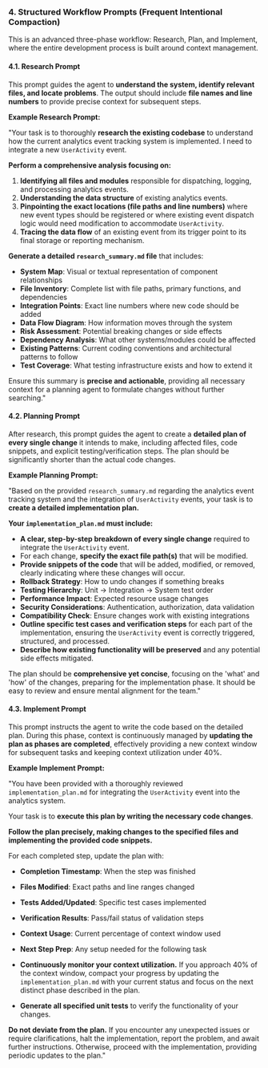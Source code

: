 ### 4. Structured Workflow Prompts (Frequent Intentional Compaction)

This is an advanced three-phase workflow: Research, Plan, and Implement, where the entire development process is built around context management.

#### 4.1. Research Prompt

This prompt guides the agent to **understand the system, identify relevant files, and locate problems**. The output should include **file names and line numbers** to provide precise context for subsequent steps.

**Example Research Prompt:**

"Your task is to thoroughly **research the existing codebase** to understand how the current analytics event tracking system is implemented. I need to integrate a new `UserActivity` event.

**Perform a comprehensive analysis focusing on:**
1.  **Identifying all files and modules** responsible for dispatching, logging, and processing analytics events.
2.  **Understanding the data structure** of existing analytics events.
3.  **Pinpointing the exact locations (file paths and line numbers)** where new event types should be registered or where existing event dispatch logic would need modification to accommodate `UserActivity`.
4.  **Tracing the data flow** of an existing event from its trigger point to its final storage or reporting mechanism.

**Generate a detailed `research_summary.md` file** that includes:
*   **System Map**: Visual or textual representation of component relationships
*   **File Inventory**: Complete list with file paths, primary functions, and dependencies
*   **Integration Points**: Exact line numbers where new code should be added
*   **Data Flow Diagram**: How information moves through the system
*   **Risk Assessment**: Potential breaking changes or side effects
*   **Dependency Analysis**: What other systems/modules could be affected
*   **Existing Patterns**: Current coding conventions and architectural patterns to follow
*   **Test Coverage**: What testing infrastructure exists and how to extend it

Ensure this summary is **precise and actionable**, providing all necessary context for a planning agent to formulate changes without further searching."

#### 4.2. Planning Prompt

After research, this prompt guides the agent to create a **detailed plan of every single change** it intends to make, including affected files, code snippets, and explicit testing/verification steps. The plan should be significantly shorter than the actual code changes.

**Example Planning Prompt:**

"Based on the provided `research_summary.md` regarding the analytics event tracking system and the integration of `UserActivity` events, your task is to **create a detailed implementation plan.**

**Your `implementation_plan.md` must include:**
*   **A clear, step-by-step breakdown of every single change** required to integrate the `UserActivity` event.
*   For each change, **specify the exact file path(s)** that will be modified.
*   **Provide snippets of the code** that will be added, modified, or removed, clearly indicating where these changes will occur.
*   **Rollback Strategy**: How to undo changes if something breaks
*   **Testing Hierarchy**: Unit → Integration → System test order
*   **Performance Impact**: Expected resource usage changes
*   **Security Considerations**: Authentication, authorization, data validation
*   **Compatibility Check**: Ensure changes work with existing integrations
*   **Outline specific test cases and verification steps** for each part of the implementation, ensuring the `UserActivity` event is correctly triggered, structured, and processed.
*   **Describe how existing functionality will be preserved** and any potential side effects mitigated.

The plan should be **comprehensive yet concise**, focusing on the 'what' and 'how' of the changes, preparing for the implementation phase. It should be easy to review and ensure mental alignment for the team."

#### 4.3. Implement Prompt

This prompt instructs the agent to write the code based on the detailed plan. During this phase, context is continuously managed by **updating the plan as phases are completed**, effectively providing a new context window for subsequent tasks and keeping context utilization under 40%.

**Example Implement Prompt:**

"You have been provided with a thoroughly reviewed `implementation_plan.md` for integrating the `UserActivity` event into the analytics system.

Your task is to **execute this plan by writing the necessary code changes**.

**Follow the plan precisely, making changes to the specified files and implementing the provided code snippets.**

For each completed step, update the plan with:
*   **Completion Timestamp**: When the step was finished
*   **Files Modified**: Exact paths and line ranges changed  
*   **Tests Added/Updated**: Specific test cases implemented
*   **Verification Results**: Pass/fail status of validation steps
*   **Context Usage**: Current percentage of context window used
*   **Next Step Prep**: Any setup needed for the following task

*   **Continuously monitor your context utilization.** If you approach 40% of the context window, compact your progress by updating the `implementation_plan.md` with your current status and focus on the next distinct phase described in the plan.
*   **Generate all specified unit tests** to verify the functionality of your changes.

**Do not deviate from the plan.** If you encounter any unexpected issues or require clarifications, halt the implementation, report the problem, and await further instructions. Otherwise, proceed with the implementation, providing periodic updates to the plan."